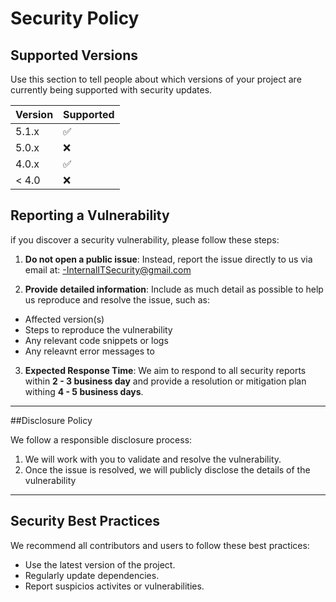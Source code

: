 # Security Policy

## Supported Versions

Use this section to tell people about which versions of your project are
currently being supported with security updates.

| Version | Supported          |
| ------- | ------------------ |
| 5.1.x   | :white_check_mark: |
| 5.0.x   | :x:                |
| 4.0.x   | :white_check_mark: |
| < 4.0   | :x:                |

## Reporting a Vulnerability

if you discover a security vulnerability, please follow these steps:

1. **Do not open a public issue**: Instead, report the issue directly to us via email at:
-InternalITSecurity@gmail.com

2. **Provide detailed information**: Include as much detail as possible to help us reproduce and resolve the issue, such as:
- Affected version(s)
- Steps to reproduce the vulnerability
- Any relevant code snippets or logs
- Any releavnt error messages to 

3. **Expected Response Time**: We aim to respond to all security reports within **2 - 3 business day** and provide a resolution or mitigation plan withing **4 - 5 business days**.

---

##Disclosure Policy

We follow a responsible disclosure process:

1. We will work with you to validate and resolve the vulnerability.
2. Once the issue is resolved, we will publicly disclose the details of the vulnerability
  
---

## Security Best Practices

We recommend all contributors and users to follow these best practices:
- Use the latest version of the project.
- Regularly update dependencies.
- Report suspicios activites or vulnerabilities.

